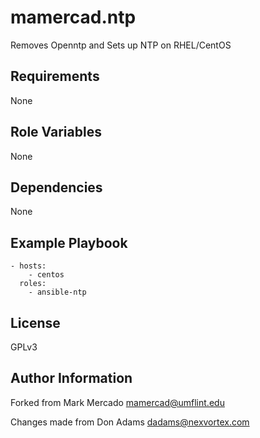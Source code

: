 mamercad.ntp
============

Removes Openntp and Sets up NTP on RHEL/CentOS

Requirements
------------

None

Role Variables
--------------

None

Dependencies
------------

None

Example Playbook
----------------

    - hosts:
        - centos
      roles:
        - ansible-ntp

License
-------

GPLv3

Author Information
------------------

Forked from Mark Mercado <mamercad@umflint.edu>

Changes made from Don Adams <dadams@nexvortex.com>


